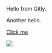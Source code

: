 Hello from Gitly.

<script>
  alert(true)
</script>

<!-- Hello. -->
Another hello.

<!--

Multiline Hello

-->

<a href="javascript:alert('clicked')">Click me</a>

<script  >
  alert(false)
</script>
 
<!-- Another hello. -->

<img src="https://avatars.githubusercontent.com/u/104449470?s=96&v=4" onerror="alert(false)"/>
